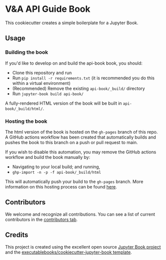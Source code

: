 # V&A API Guide Book

This cookiecutter creates a simple boilerplate for a Jupyter Book.

## Usage

### Building the book

If you'd like to develop on and build the api-book book, you should:

- Clone this repository and run
- Run `pip install -r requirements.txt` (it is recommended you do this within a virtual environment)
- (Recommended) Remove the existing `api-book/_build/` directory
- Run `jupyter-book build api-book/`

A fully-rendered HTML version of the book will be built in `api-book/_build/html/`.

### Hosting the book

The html version of the book is hosted on the `gh-pages` branch of this repo. A GitHub actions workflow has been created that automatically builds and pushes the book to this branch on a push or pull request to main.

If you wish to disable this automation, you may remove the GitHub actions workflow and build the book manually by:

- Navigating to your local build; and running,
- `ghp-import -n -p -f api-book/_build/html`

This will automatically push your build to the `gh-pages` branch. More information on this hosting process can be found [here](https://jupyterbook.org/publish/gh-pages.html#manually-host-your-book-with-github-pages).

## Contributors

We welcome and recognize all contributions. You can see a list of current contributors in the [contributors tab](https://github.com/atiro/api_book/graphs/contributors).

## Credits

This project is created using the excellent open source [Jupyter Book project](https://jupyterbook.org/) and the [executablebooks/cookiecutter-jupyter-book template](https://github.com/executablebooks/cookiecutter-jupyter-book).
